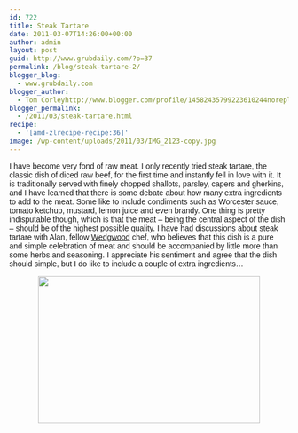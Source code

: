 ```yaml
---
id: 722
title: Steak Tartare
date: 2011-03-07T14:26:00+00:00
author: admin
layout: post
guid: http://www.grubdaily.com/?p=37
permalink: /blog/steak-tartare-2/
blogger_blog:
  - www.grubdaily.com
blogger_author:
  - Tom Corleyhttp://www.blogger.com/profile/14582435799223610244noreply@blogger.com
blogger_permalink:
  - /2011/03/steak-tartare.html
recipe:
  - '[amd-zlrecipe-recipe:36]'
image: /wp-content/uploads/2011/03/IMG_2123-copy.jpg
---
```

<div dir="ltr" style="text-align: left;">
  <span class="Apple-style-span" style="font-family: Verdana, sans-serif;"> I have become very fond of raw meat. I only recently tried steak tartare, the classic dish of diced raw beef, for the first time and instantly fell in love with it. It is traditionally served with finely chopped shallots, parsley, capers and gherkins, and I have learned that there is some debate about how many extra ingredients to add to the meat. Some like to include condiments such as Worcester sauce, tomato ketchup, mustard, lemon juice and even brandy. One thing is pretty indisputable though, which is that the meat &#8211; being the central aspect of the dish &#8211; should be of the highest possible quality. I have had discussions about steak tartare with Alan, fellow <a href="http://www.wedgwoodtherestaurant.co.uk/">Wedgwood</a> chef, who believes that this dish is a pure and simple celebration of meat and should be accompanied by little more than some herbs and seasoning. I appreciate his sentiment and agree that the dish should simple, but I do like to include a couple of extra ingredients&#8230;</span></p> 
  
  <div class="separator" style="clear: both; text-align: center;">
    <a style="margin-left: 1em; margin-right: 1em;" href="https://lh5.googleusercontent.com/-i9FnCaAKRac/TXTqv8Y1lFI/AAAAAAAAALI/JPmTpwYx8lo/s1600/IMG_2123+copy.jpg"><img alt="" src="https://lh5.googleusercontent.com/-i9FnCaAKRac/TXTqv8Y1lFI/AAAAAAAAALI/JPmTpwYx8lo/s400/IMG_2123+copy.jpg" width="400" height="266" border="0" /></a></p>